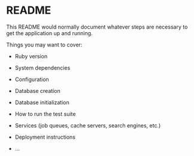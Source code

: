 # README

This README would normally document whatever steps are necessary to get the
application up and running.

Things you may want to cover:

* Ruby version

* System dependencies

* Configuration

* Database creation

* Database initialization

* How to run the test suite

* Services (job queues, cache servers, search engines, etc.)

* Deployment instructions

* ...
<!-- login should not be able to logged in again if already logged in  
    notification system
    logic should be keep in model level
    entity's response for rest of the api endpoint
    should have delete endpoint for reaction
    
-->
